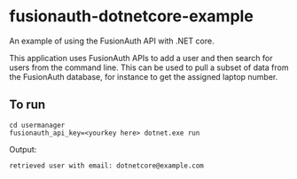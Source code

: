 # fusionauth-dotnetcore-example
An example of using the FusionAuth API with .NET core.

This application uses FusionAuth APIs to add a user and then search for users from the command line. This can be used to pull a subset of data from the FusionAuth database, for instance to get the assigned laptop number.

## To run

```
cd usermanager
fusionauth_api_key=<yourkey here> dotnet.exe run
```

Output:
```
retrieved user with email: dotnetcore@example.com
```

